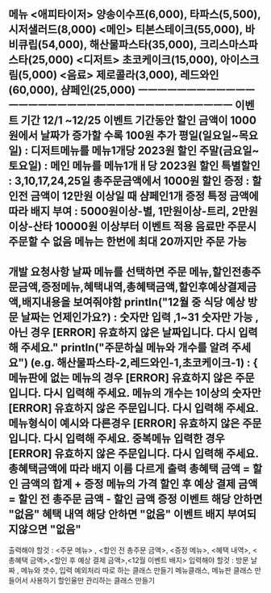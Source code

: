 메뉴
<애피타이저>
양송이수프(6,000), 타파스(5,500), 시저샐러드(8,000)
<메인>
티본스테이크(55,000), 바비큐립(54,000), 해산물파스타(35,000), 크리스마스파스타(25,000)
<디저트>
초코케이크(15,000), 아이스크림(5,000)
<음료>
제로콜라(3,000), 레드와인(60,000), 샴페인(25,000)
ㅡㅡㅡㅡㅡㅡㅡㅡㅡㅡㅡㅡㅡㅡㅡㅡㅡㅡㅡㅡㅡㅡㅡㅡㅡㅡㅡㅡㅡㅡㅡㅡㅡㅡㅡ
이벤트 기간 12/1 ~12/25
이벤트 기간동안 할인 금액이 1000원에서 날짜가 증가할 수록 100원 추가
평일(일요일~목요일) : 디저트메뉴를 메뉴1개당 2023원 할인
주말(금요일~토요일) : 메인 메뉴를 메뉴1개ㅐ당 2023원 할인
특별할인 : 3,10,17,24,25일   총주문금액에서 1000원 할인
증정 : 할인전 금액이 12만원 이상일 때  샴페인1개 증정
특정 금액에 따라 배지 부여 : 5000원이상-별, 1만원이상-트리, 2만원이상-산타
10000원 이상부터 이벤트 적용
음료만 주문시 주문할 수 없음
메뉴는 한번에 최대 20까지만 주문 가능
-------------------------------------------------------
개발 요청사항
날짜 메뉴를 선택하면 주문 메뉴,할인전총주문금액,증정메뉴,혜택내역,총혜택금액,할인후예상결제금액,배지내용을 보여줘야함
println("12월 중 식당 예상 방문 날짜는 언제인가요?) : 숫자만 입력 ,1~31 숫자만 가능 ,아닌 경우 [ERROR] 유효하지 않은 날짜입니다. 다시 입력해 주세요."
println("주문하실 메뉴와 개수를 알려 주세요")  (e.g. 해산물파스타-2,레드와인-1,초코케이크-1) : {
메뉴판에 없는 메뉴의 경우 [ERROR] 유효하지 않은 주문입니다. 다시 입력해 주세요.
메뉴의 개수는 1이상의 숫자만 [ERROR] 유효하지 않은 주문입니다. 다시 입력해 주세요.
메뉴형식이 예시와 다른경우 [ERROR] 유효하지 않은 주문입니다. 다시 입력해 주세요.
중복메뉴 입력한 경우 [ERROR] 유효하지 않은 주문입니다. 다시 입력해 주세요.
총혜택금액에 따라 배지 이름 다르게 출력
총혜택 금액 = 할인 금액의 합계 + 증정 메뉴의 가격
할인 후 예상 결제 금액 = 할인 전 총주문 금액 - 할인 금액
증정 이벤트 해당 안하면 "없음"
혜택 내역 해당 안하면 "없음"
이벤트 배지 부여되지않으면 "없음"
---------------------------------------------------------------
출력해야 할것 : <주문 메뉴> ,  <할인 전 총주문 금액>, <증정 메뉴>, <혜택 내역>, <총혜택 금액>,<할인 후 예상 결제 금액>,<12월 이벤트 배지>
입력해야 할것 : 방문 날짜 , 메뉴와 갯수, 
입력 예외처리 따로 하는 클래스 만들기
메뉴클래스, 메뉴판 클래스 만들어서 사용하기
할인율만 관리하는 클래스 만들기